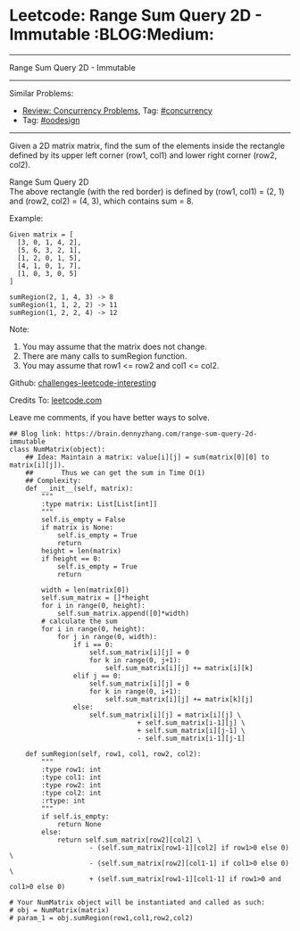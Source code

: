 # Leetcode: Range Sum Query 2D - Immutable     :BLOG:Medium:


---

Range Sum Query 2D - Immutable  

---

Similar Problems:  
-   [Review: Concurrency Problems](https://brain.dennyzhang.com/review-concurrency), Tag: [#concurrency](https://brain.dennyzhang.com/tag/concurrency)
-   Tag: [#oodesign](https://brain.dennyzhang.com/tag/oodesign)

---

Given a 2D matrix matrix, find the sum of the elements inside the rectangle defined by its upper left corner (row1, col1) and lower right corner (row2, col2).  

Range Sum Query 2D  
The above rectangle (with the red border) is defined by (row1, col1) = (2, 1) and (row2, col2) = (4, 3), which contains sum = 8.  

Example:  

    Given matrix = [
      [3, 0, 1, 4, 2],
      [5, 6, 3, 2, 1],
      [1, 2, 0, 1, 5],
      [4, 1, 0, 1, 7],
      [1, 0, 3, 0, 5]
    ]
    
    sumRegion(2, 1, 4, 3) -> 8
    sumRegion(1, 1, 2, 2) -> 11
    sumRegion(1, 2, 2, 4) -> 12

Note:  
1.  You may assume that the matrix does not change.
2.  There are many calls to sumRegion function.
3.  You may assume that row1 <= row2 and col1 <= col2.

Github: [challenges-leetcode-interesting](https://github.com/DennyZhang/challenges-leetcode-interesting/tree/master/range-sum-query-2d-immutable)  

Credits To: [leetcode.com](https://leetcode.com/problems/range-sum-query-2d-immutable/description/)  

Leave me comments, if you have better ways to solve.  

    ## Blog link: https://brain.dennyzhang.com/range-sum-query-2d-immutable
    class NumMatrix(object):
        ## Idea: Maintain a matrix: value[i][j] = sum(matrix[0][0] to matrix[i][j]). 
        ##       Thus we can get the sum in Time O(1)
        ## Complexity:
        def __init__(self, matrix):
            """
            :type matrix: List[List[int]]
            """
            self.is_empty = False
            if matrix is None:
                self.is_empty = True
                return
            height = len(matrix)
            if height == 0:
                self.is_empty = True
                return
    
            width = len(matrix[0])
            self.sum_matrix = []*height
            for i in range(0, height):
                self.sum_matrix.append([0]*width)
            # calculate the sum
            for i in range(0, height):
                for j in range(0, width):
                    if i == 0:
                        self.sum_matrix[i][j] = 0
                        for k in range(0, j+1):
                            self.sum_matrix[i][j] += matrix[i][k]
                    elif j == 0:
                        self.sum_matrix[i][j] = 0
                        for k in range(0, i+1):
                            self.sum_matrix[i][j] += matrix[k][j]
                    else:
                        self.sum_matrix[i][j] = matrix[i][j] \
                                    + self.sum_matrix[i-1][j] \
                                    + self.sum_matrix[i][j-1] \
                                    - self.sum_matrix[i-1][j-1]
    
        def sumRegion(self, row1, col1, row2, col2):
            """
            :type row1: int
            :type col1: int
            :type row2: int
            :type col2: int
            :rtype: int
            """
            if self.is_empty:
                return None
            else:
                return self.sum_matrix[row2][col2] \
                        - (self.sum_matrix[row1-1][col2] if row1>0 else 0) \
                        - (self.sum_matrix[row2][col1-1] if col1>0 else 0) \
                        + (self.sum_matrix[row1-1][col1-1] if row1>0 and col1>0 else 0)
    
    # Your NumMatrix object will be instantiated and called as such:
    # obj = NumMatrix(matrix)
    # param_1 = obj.sumRegion(row1,col1,row2,col2)